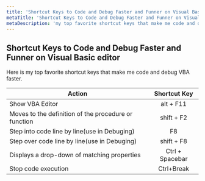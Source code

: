 ```yaml
---
title: 'Shortcut Keys to Code and Debug Faster and Funner on Visual Basic editor'
metaTitle: 'Shortcut Keys to Code and Debug Faster and Funner on Visual Basic editor'
metaDescription: 'my top favorite shortcut keys that make me code and debug VBA faster'
---
```


## Shortcut Keys to Code and Debug Faster and Funner on Visual Basic editor

Here is my top favorite shortcut keys that make me code and debug VBA faster.

| Action                                                    | Shortcut Key      |
| ----------------------------------------------------------|:-----------------:|
| Show VBA Editor                                           | alt + F11         |
| Moves to the definition of the procedure or function      | shift + F2        |
| Step into code line by line(use in Debuging)              | F8                |
| Step over code line by line(use in Debuging)              | shift + F8        |
| Displays a drop-down of matching properties               | Ctrl + Spacebar   |
| Stop code execution                                       | Ctrl+Break        |

